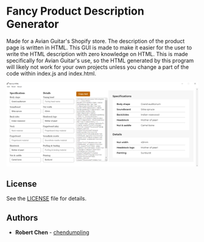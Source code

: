 # Fancy Product Description Generator
Made for a Avian Guitar's Shopify store. The description of the product page is written in HTML. This GUI is made to make it easier for the user to write the HTML description with zero knowledge on HTML. This is made specifically for Avian Guitar's use, so the HTML generated by this program will likely not work for your own projects unless you change a part of the code within index.js and index.html.

![example.png](https://github.com/chendumpling/DescGenerator/blob/master/example.png)

## License

See the [LICENSE](https://github.com/chendumpling/DescGenerator/blob/master/LICENSE) file for details.

## Authors

  - **Robert Chen** -
    [chendumpling](https://github.com/chendumpling)
